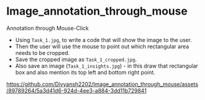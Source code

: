 # Image_annotation_through_mouse

 Annotation through Mouse-Click

- Using `Task_1.jpg`, to write a code that will show the image to the user.
- Then the user will use the mouse to point out which rectangular area needs to be cropped.
- Save the cropped image as `Task_1_cropped.jpg`.
- Also save an image (`Task_1_insights.jpg`) - in this draw that rectangular box and also mention its top left and bottom right point.


https://github.com/Divyansh2202/Image_annotation_through_mouse/assets/89789264/5a3d41d6-924d-4ee3-a884-3dd11b729841

